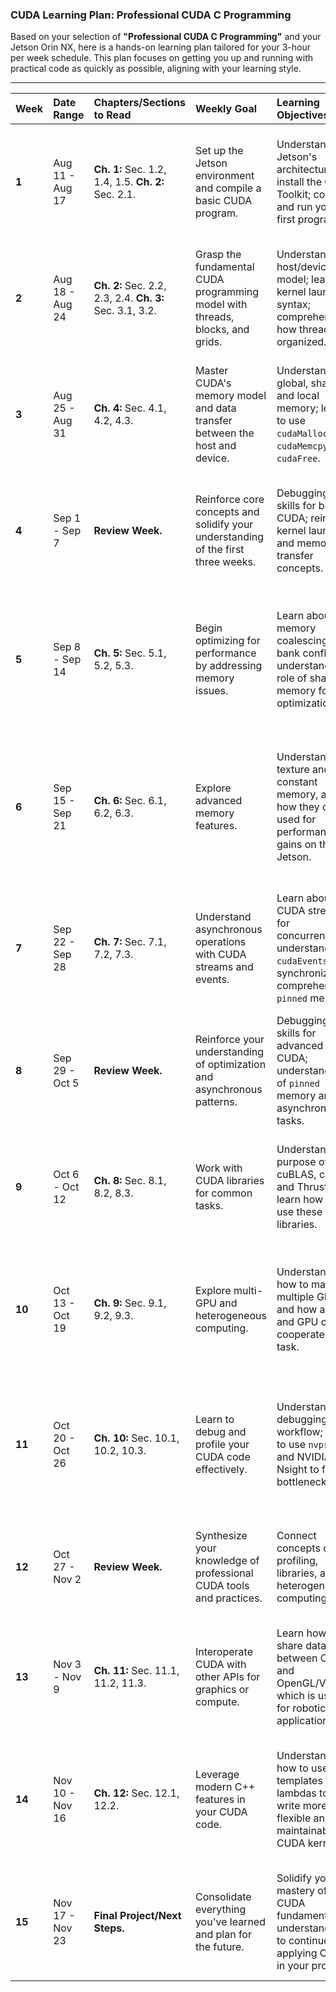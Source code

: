 ### CUDA Learning Plan: Professional CUDA C Programming

Based on your selection of **"Professional CUDA C Programming"** and your Jetson Orin NX, here is a hands-on learning plan tailored for your 3-hour per week schedule. This plan focuses on getting you up and running with practical code as quickly as possible, aligning with your learning style.

---

| Week | Date Range | Chapters/Sections to Read | Weekly Goal | Learning Objectives | Hands-on Activities | Success Criteria |
| :--- | :--- | :--- | :--- | :--- | :--- | :--- |
| **1** | Aug 11 - Aug 17 | **Ch. 1:** Sec. 1.2, 1.4, 1.5. **Ch. 2:** Sec. 2.1. | Set up the Jetson environment and compile a basic CUDA program. | Understand the Jetson's architecture; install the CUDA Toolkit; compile and run your first program. | Install the CUDA Toolkit on the Jetson Orin NX; compile and run the "Hello, World!" example from the book. | The "Hello, World!" program executes successfully, showing host and device output. |
| **2** | Aug 18 - Aug 24 | **Ch. 2:** Sec. 2.2, 2.3, 2.4. **Ch. 3:** Sec. 3.1, 3.2. | Grasp the fundamental CUDA programming model with threads, blocks, and grids. | Understand the host/device model; learn kernel launch syntax; comprehend how threads are organized. | Implement a simple vector addition kernel and launch it from the host, experimenting with different grid/block sizes. | The vector addition program produces the correct result for a given input size. |
| **3** | Aug 25 - Aug 31 | **Ch. 4:** Sec. 4.1, 4.2, 4.3. | Master CUDA's memory model and data transfer between the host and device. | Understand global, shared, and local memory; learn to use `cudaMalloc`, `cudaMemcpy`, and `cudaFree`. | Implement a vector copy program, focusing on correct memory allocation and efficient data transfer. | The vector copy program correctly moves data from host to device and back, with no memory leaks. |
| **4** | Sep 1 - Sep 7 | **Review Week.** | Reinforce core concepts and solidify your understanding of the first three weeks. | Debugging skills for basic CUDA; reinforce kernel launch and memory transfer concepts. | Rerun your vector addition and copy programs; use `cuda-memcheck` to find any memory errors or race conditions. | Can troubleshoot simple CUDA errors; you have a clear mental model of data flow between CPU and GPU. |
| **5** | Sep 8 - Sep 14 | **Ch. 5:** Sec. 5.1, 5.2, 5.3. | Begin optimizing for performance by addressing memory issues. | Learn about memory coalescing and bank conflicts; understand the role of shared memory for optimization. | Modify a simple kernel to use shared memory to perform a reduction (e.g., sum an array). Measure the performance difference. | The shared memory version of your reduction kernel is measurably faster than the global memory version. |
| **6** | Sep 15 - Sep 21 | **Ch. 6:** Sec. 6.1, 6.2, 6.3. | Explore advanced memory features. | Understand texture and constant memory, and how they can be used for performance gains on the Jetson. | Implement a 2D image processing kernel (e.g., a simple blur) and experiment with using texture memory to speed up access. | The image processing kernel works correctly; you can describe the benefits of using texture memory for spatial data. |
| **7** | Sep 22 - Sep 28 | **Ch. 7:** Sec. 7.1, 7.2, 7.3. | Understand asynchronous operations with CUDA streams and events. | Learn about CUDA streams for concurrency; understand `cudaEvents` for synchronization; comprehend `pinned` memory. | Modify a previous program to use CUDA streams to overlap computation and data transfers. Time the execution. | Your program correctly uses streams; you can explain how overlapping tasks improves overall throughput. |
| **8** | Sep 29 - Oct 5 | **Review Week.** | Reinforce your understanding of optimization and asynchronous patterns. | Debugging skills for advanced CUDA; understanding of `pinned` memory and asynchronous tasks. | Review your optimized and asynchronous programs; document the performance gains you observed. | Solid knowledge of optimization techniques; can debug asynchronous CUDA code. |
| **9** | Oct 6 - Oct 12 | **Ch. 8:** Sec. 8.1, 8.2, 8.3. | Work with CUDA libraries for common tasks. | Understand the purpose of cuBLAS, cuFFT, and Thrust; learn how to use these libraries. | Implement a small program that uses cuBLAS for a matrix multiplication. | The program correctly uses cuBLAS to perform matrix multiplication, showcasing a professional library. |
| **10** | Oct 13 - Oct 19 | **Ch. 9:** Sec. 9.1, 9.2, 9.3. | Explore multi-GPU and heterogeneous computing. | Understand how to manage multiple GPUs and how a CPU and GPU can cooperate on a task. | As the Jetson has a single GPU, focus on the book's examples on heterogeneous computing and how CPU/GPU cooperation is managed. | You can explain how to manage tasks between the CPU and GPU on your Jetson Orin NX. |
| **11** | Oct 20 - Oct 26 | **Ch. 10:** Sec. 10.1, 10.2, 10.3. | Learn to debug and profile your CUDA code effectively. | Understand the debugging workflow; learn to use `nvprof` and NVIDIA Nsight to find bottlenecks. | Use NVIDIA Nsight to profile one of your most complex kernels. Analyze the output to identify and fix a performance bottleneck. | You can successfully profile a kernel and interpret the output to improve its performance. |
| **12** | Oct 27 - Nov 2 | **Review Week.** | Synthesize your knowledge of professional CUDA tools and practices. | Connect concepts of profiling, libraries, and heterogeneous computing. | Review your code and notes from the last three weeks, paying close attention to profiling and library usage. | You feel confident in using professional tools to write and optimize CUDA code. |
| **13** | Nov 3 - Nov 9 | **Ch. 11:** Sec. 11.1, 11.2, 11.3. | Interoperate CUDA with other APIs for graphics or compute. | Learn how to share data between CUDA and OpenGL/Vulkan, which is useful for robotics applications. | Implement a small program that uses OpenGL to render data processed by a CUDA kernel on your Jetson. | The program correctly uses CUDA to process data and OpenGL to display it. |
| **14** | Nov 10 - Nov 16 | **Ch. 12:** Sec. 12.1, 12.2. | Leverage modern C++ features in your CUDA code. | Understand how to use C++ templates and lambdas to write more flexible and maintainable CUDA kernels. | Rewrite one of your earlier kernels (e.g., vector addition) using a C++ template to make it work with different data types. | Your kernel is now more generic and reusable due to the use of C++ features. |
| **15** | Nov 17 - Nov 23 | **Final Project/Next Steps.** | Consolidate everything you've learned and plan for the future. | Solidify your mastery of CUDA fundamentals; understand how to continue applying CUDA in your projects. | Rerun and optimize your final project; write a blog post summarizing your journey; brainstorm next steps. | You feel confident in your ability to write, optimize, and debug CUDA code on your Jetson. |